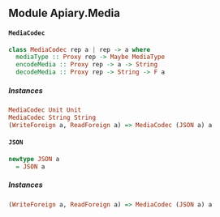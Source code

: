 ## Module Apiary.Media

#### `MediaCodec`

``` purescript
class MediaCodec rep a | rep -> a where
  mediaType :: Proxy rep -> Maybe MediaType
  encodeMedia :: Proxy rep -> a -> String
  decodeMedia :: Proxy rep -> String -> F a
```

##### Instances
``` purescript
MediaCodec Unit Unit
MediaCodec String String
(WriteForeign a, ReadForeign a) => MediaCodec (JSON a) a
```

#### `JSON`

``` purescript
newtype JSON a
  = JSON a
```

##### Instances
``` purescript
(WriteForeign a, ReadForeign a) => MediaCodec (JSON a) a
```


